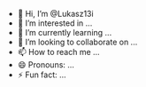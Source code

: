 - 👋 Hi, I’m @Lukasz13i
- 👀 I’m interested in ...
- 🌱 I’m currently learning ...
- 💞️ I’m looking to collaborate on ...
- 📫 How to reach me ...
- 😄 Pronouns: ...
- ⚡ Fun fact: ...

<!---
Lukasz13i/Lukasz13i is a ✨ special ✨ repository because its `README.md` (this file) appears on your GitHub profile.
You can click the Preview link to take a look at your changes.
--->
